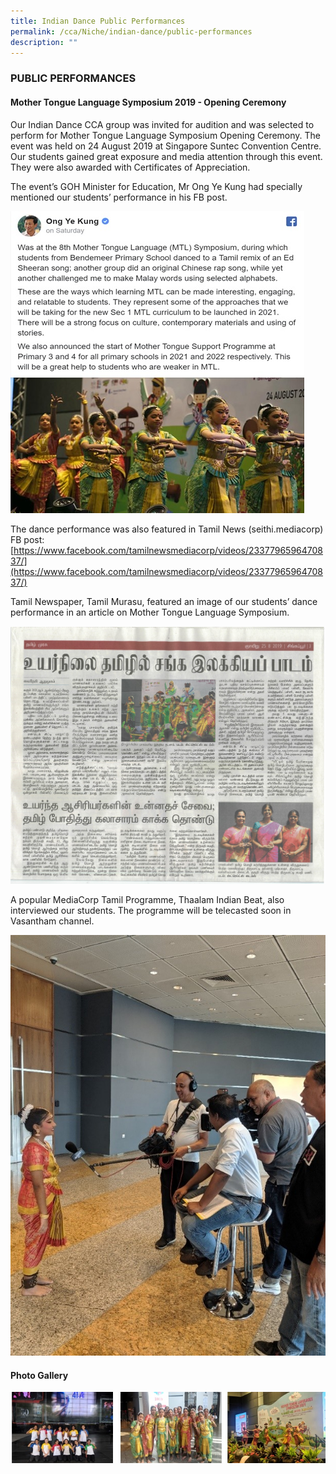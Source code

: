 ```yaml
---
title: Indian Dance Public Performances
permalink: /cca/Niche/indian-dance/public-performances
description: ""
---
```


### PUBLIC PERFORMANCES

#### Mother Tongue Language Symposium 2019 - Opening Ceremony

Our Indian Dance CCA group was invited for audition and was selected to perform for Mother Tongue Language Symposium Opening Ceremony. The event was held on 24 August 2019 at Singapore Suntec Convention Centre. Our students gained great exposure and media attention through this event. They were also awarded with Certificates of Appreciation.  

The event’s GOH Minister for Education, Mr Ong Ye Kung had specially mentioned our students’ performance in his FB post. 

![](/images/ID.jpeg)

The dance performance was also featured in Tamil News (seithi.mediacorp) FB post: <br>
[https://www.facebook.com/tamilnewsmediacorp/videos/2337796596470837/](https://www.facebook.com/tamilnewsmediacorp/videos/2337796596470837/)  
  
Tamil Newspaper, Tamil Murasu, featured an image of our students’ dance performance in an article on Mother Tongue Language Symposium. 

![](/images/IDNP.jpg)

A popular MediaCorp Tamil Programme, Thaalam Indian Beat, also interviewed our students. The programme will be telecasted soon in Vasantham channel. 

![](/images/IDIN.jpg)

#### Photo Gallery

![](/images/ING.jpg)